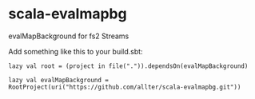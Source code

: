 # scala-evalmapbg
evalMapBackground for fs2 Streams

Add something like this to your build.sbt:

```
lazy val root = (project in file(".")).dependsOn(evalMapBackground)

lazy val evalMapBackground = RootProject(uri("https://github.com/allter/scala-evalmapbg.git"))
```
